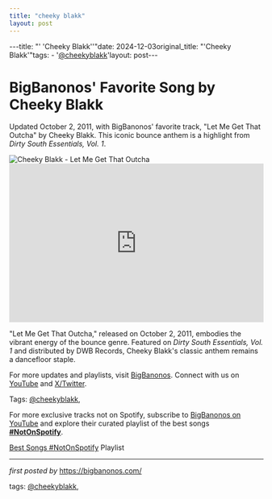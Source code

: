 ```yaml
---
title: "cheeky blakk"
layout: post
---
```

---title: "' 'Cheeky Blakk''"date: 2024-12-03original_title: "'Cheeky Blakk'"tags:  - '[@cheekyblakk](/tags/cheekyblakk/)'layout: post---<!-- Post Title --><h1 >BigBanonos' Favorite Song by Cheeky Blakk</h1> <!-- Introductory Text --><p >Updated October 2, 2011, with BigBanonos' favorite track, "Let Me Get That Outcha" by Cheeky Blakk. This iconic bounce anthem is a highlight from *Dirty South Essentials, Vol. 1*.</p> <!-- Featured Image --><div > <img src="https://e.snmc.io/i/1200/s/79339ee582916a70c1e762129b7d9a47/2352450" alt="Cheeky Blakk - Let Me Get That Outcha" /></div> <!-- YouTube Video Embed --><div > <iframe width="100%" height="315" src="https://www.youtube.com/embed/-n7Szl-wQ9Y" title="Cheeky Blakk- let me get dat outcha" frameborder="0" allow="accelerometer; autoplay; clipboard-write; encrypted-media; gyroscope; picture-in-picture; web-share" referrerpolicy="strict-origin-when-cross-origin" allowfullscreen></iframe></div> <!-- Song Information --><div > <p>"Let Me Get That Outcha," released on October 2, 2011, embodies the vibrant energy of the bounce genre. Featured on *Dirty South Essentials, Vol. 1* and distributed by DWB Records, Cheeky Blakk's classic anthem remains a dancefloor staple.</p></div> <!-- Footer Links --><div > <p>For more updates and playlists, visit <a href="https://bigbanonos.com/" target="_blank">BigBanonos</a>. Connect with us on <a href="https://www.youtube.com/[@BigBanonos](/tags/BigBanonos/)" target="_blank">YouTube</a> and <a href="https://x.com/bigbanonos" target="_blank">X/Twitter</a>.</p></div> <!-- Tags --><p >Tags: [@cheekyblakk](/tags/cheekyblakk/),</p><!--Subscribe and Playlist Links--><div>    <p>For more exclusive tracks not on Spotify, subscribe to <a href="https://www.youtube.com/[@BigBanonos](/tags/BigBanonos/)" target="_blank">BigBanonos on YouTube</a> and explore their curated playlist of the best songs <strong>[#NotOnSpotify](/tags/NotOnSpotify/)</strong>.</p>    <p><a href="https://www.youtube.com/playlist?list=PLtuNtuTatqI0kFahUCbtbfenC_ET5O_tr" target="_blank">Best Songs [#NotOnSpotify](/tags/NotOnSpotify/) Playlist<br /></a></p></div><hr /><p><em>first posted by</em> <a href="https://bigbanonos.com/" rel="noopener" target="_new">https://bigbanonos.com/</a></p><p>tags: [@cheekyblakk](/tags/cheekyblakk/),</p>